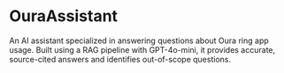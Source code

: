 # OuraAssistant
An AI assistant specialized in answering questions about Oura ring app usage. Built using a RAG pipeline with GPT-4o-mini, it provides accurate, source-cited answers and identifies out-of-scope questions.
